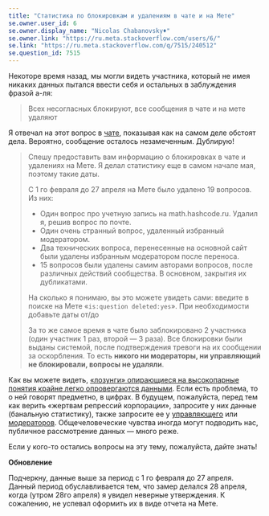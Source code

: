 ```yaml
---
title: "Статистика по блокировкам и удалениям в чате и на Мете"
se.owner.user_id: 6
se.owner.display_name: "Nicolas Chabanovsky♦"
se.owner.link: "https://ru.meta.stackoverflow.com/users/6/"
se.link: "https://ru.meta.stackoverflow.com/q/7515/240512"
se.question_id: 7515
---
```


Некоторе время назад, мы могли видеть участника, который не имея никаких данных пытался ввести себя и остальных в заблуждения фразой а-ля:

> Всех несогласных блокируют, все сообщения в чате и на мете удаляют

Я отвечал на этот вопрос в [чате](https://chat.stackexchange.com/transcript/message/44657827#44657827), показывая как на самом деле обстоят дела. Вероятно, сообщение осталось незамеченным. Дублирую!

> Спешу предоставить вам информацию о блокировках в чате и удалениях на Мете. Я делал статистику еще в самом начале мая, поэтому такие даты.
> 
> C 1 го февраля до 27 апреля на Мете было удалено 19 вопросов. Из них:
> 
> - Один вопрос про учетную запись на math.hashcode.ru. Удалил я, решив вопрос по почте.
> - Один очень странный вопрос, удаленный избранный модератором.
> - Два технических вопроса, перенесенные на основной сайт были удалены избранным модератором после переноса.
> - 15 вопросов были удалены самим авторами вопросов, после различных действий сообщества. В основном, закрытия их дубликатами.
> 
> На сколько я понимаю, вы это можете увидеть сами: введите в поиске на Мете «`is:question deleted:yes`». При необходимости добавьте даты от/до
> 
> 
> За то же самое время в чате было заблокировано 2 участника (один участник 1 раз, второй — 3 раза). Все блокировки были выданы системой, после подтверждения тревоги на их сообщении за оскорбления. То есть **никого ни модераторы, ни управляющий не блокировали, вопросы не удаляли**.  

Как вы можете видеть, [«лозунги» опирающиеся на высокопарные понятия крайне легко опровергаются данными](https://ru.meta.stackoverflow.com/a/7514/6). Если есть проблема, то о ней говорят предметно, в цифрах. В будущем, пожалуйста, перед тем как верить «жертвам репрессий корпорации», запросите у них данные (банальную статистику), также запросите ее у [управляющего](https://meta.stackexchange.com/q/99338/274323) или [модераторов](https://ru.stackoverflow.com/users?tab=moderators). Общечеловеческие чувства иногда могут подводить нас, публичное рассмотрение данных — много реже.

Если у кого-то остались вопросы на эту тему, пожалуйста, дайте знать!

**Обновление**

Подчеркну, данные выше за период с 1 го февраля до 27 апреля. Данный период обуславливается тем, что замер делался 28 апреля, когда (утром 28го апреля) я увидел неверные утверждения. К сожалению, не успевал оформить их в виде отчета на Мете.
